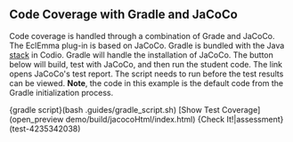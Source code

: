 ## Code Coverage with Gradle and JaCoCo

Code coverage is handled through a combination of Grade and JaCoCo. The EclEmma plug-in is based on JaCoCo. Gradle is bundled with the Java [stack](https://codio.com/docs/project/stacks/stack-overview/) in Codio. Gradle will handle the installation of JaCoCo. The button below will build, test with JaCoCo, and then run the student code. The link opens JaCoCo's test report. The script needs to run before the test results can be viewed. **Note**, the code in this example is the default code from the Gradle initialization process.

{gradle script}(bash .guides/gradle_script.sh)
[Show Test Coverage](open_preview demo/build/jacocoHtml/index.html)
{Check It!|assessment}(test-4235342038)
